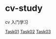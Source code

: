 # cv-study
cv 入门学习 

[Task01](https://github.com/mervynlh/cv-study/tree/master/task01)
[Task02](https://github.com/mervynlh/cv-study/tree/master/task02)
[Task03](https://github.com/mervynlh/cv-study/tree/master/task03)

